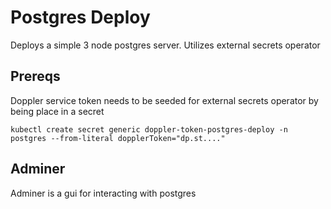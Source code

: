 # Postgres Deploy

Deploys a simple 3 node postgres server.  Utilizes external secrets operator

## Prereqs

Doppler service token needs to be seeded for external secrets operator by being place in a secret


```
kubectl create secret generic doppler-token-postgres-deploy -n postgres --from-literal dopplerToken="dp.st...."
```


## Adminer

Adminer is a gui for interacting with postgres